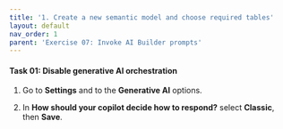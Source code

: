 ```yaml
---
title: '1. Create a new semantic model and choose required tables'
layout: default
nav_order: 1
parent: 'Exercise 07: Invoke AI Builder prompts'
---
```




#### Task 01: Disable generative AI orchestration

1.	Go to **Settings** and to the **Generative AI** options.

1.	In **How should your copilot decide how to respond?** select **Classic**, then **Save**.
